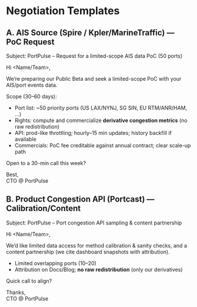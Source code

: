 # Negotiation Templates

## A. AIS Source (Spire / Kpler/MarineTraffic) — PoC Request
Subject: PortPulse – Request for a limited-scope AIS data PoC (50 ports)

Hi <Name/Team>,

We’re preparing our Public Beta and seek a limited-scope PoC with your AIS/port events data.

Scope (30–60 days):
- Port list: ~50 priority ports (US LAX/NYNJ, SG SIN, EU RTM/ANR/HAM, …)
- Rights: compute and commercialize **derivative congestion metrics** (no raw redistribution)
- API: prod-like throttling; hourly–15 min updates; history backfill if available
- Commercials: PoC fee creditable against annual contract; clear scale-up path

Open to a 30-min call this week?

Best,  
CTO @ PortPulse

## B. Product Congestion API (Portcast) — Calibration/Content
Subject: PortPulse – Port congestion API sampling & content partnership

Hi <Name/Team>,

We’d like limited data access for method calibration & sanity checks, and a content partnership (we cite dashboard snapshots with attribution).

- Limited overlapping ports (10–20)  
- Attribution on Docs/Blog; **no raw redistribution** (only our derivatives)

Quick call to align?

Thanks,  
CTO @ PortPulse
